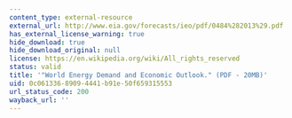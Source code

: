 ```yaml
---
content_type: external-resource
external_url: http://www.eia.gov/forecasts/ieo/pdf/0484%282013%29.pdf
has_external_license_warning: true
hide_download: true
hide_download_original: null
license: https://en.wikipedia.org/wiki/All_rights_reserved
status: valid
title: '"World Energy Demand and Economic Outlook." (PDF - 20MB)'
uid: 0c061336-8909-4441-b91e-50f659315553
url_status_code: 200
wayback_url: ''
---
```

